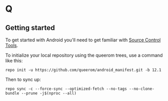 Q
===========

Getting started
---------------

To get started with Android you'll need to get familiar with [Source Control Tools](https://source.android.com/setup/develop).

To initialize your local repository using the queerom trees, use a command like this:
```
repo init -u https://github.com/queerom/android_manifest.git -b 12.1
```
Then to sync up:
```
repo sync -c --force-sync --optimized-fetch --no-tags --no-clone-bundle --prune -j$(nproc --all)
```
